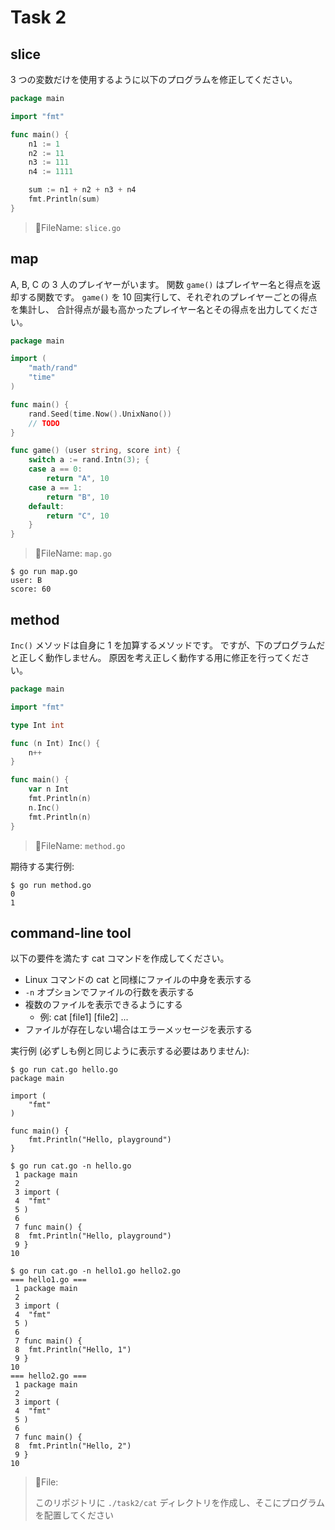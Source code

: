 # Task 2

## slice

3 つの変数だけを使用するように以下のプログラムを修正してください。

```go
package main

import "fmt"

func main() {
	n1 := 1
	n2 := 11
	n3 := 111
	n4 := 1111

	sum := n1 + n2 + n3 + n4
	fmt.Println(sum)
}
```

> 📝FileName: `slice.go`

## map

A, B, C の 3 人のプレイヤーがいます。
関数 `game()` はプレイヤー名と得点を返却する関数です。
`game()` を 10 回実行して、それぞれのプレイヤーごとの得点を集計し、
合計得点が最も高かったプレイヤー名とその得点を出力してください。

```go
package main

import (
	"math/rand"
	"time"
)

func main() {
	rand.Seed(time.Now().UnixNano())
	// TODO
}

func game() (user string, score int) {
	switch a := rand.Intn(3); {
	case a == 0:
		return "A", 10
	case a == 1:
		return "B", 10
	default:
		return "C", 10
	}
}
```

> 📝FileName: `map.go`

```shell
$ go run map.go
user: B
score: 60
```

## method

`Inc()` メソッドは自身に 1 を加算するメソッドです。
ですが、下のプログラムだと正しく動作しません。
原因を考え正しく動作する用に修正を行ってください。

```go
package main

import "fmt"

type Int int

func (n Int) Inc() {
	n++
}

func main() {
	var n Int
	fmt.Println(n)
	n.Inc()
	fmt.Println(n)
}
```

> 📝FileName: `method.go`

期待する実行例:

```shell
$ go run method.go
0
1
```

## command-line tool

以下の要件を満たす cat コマンドを作成してください。

* Linux コマンドの cat と同様にファイルの中身を表示する
* `-n` オプションでファイルの行数を表示する
* 複数のファイルを表示できるようにする
  * 例: cat [file1] [file2] ...
* ファイルが存在しない場合はエラーメッセージを表示する

実行例 (必ずしも例と同じように表示する必要はありません):

```shell
$ go run cat.go hello.go
package main

import (
	"fmt"
)

func main() {
	fmt.Println("Hello, playground")
}
```

```shell
$ go run cat.go -n hello.go
 1 package main
 2 
 3 import (
 4 	"fmt"
 5 )
 6 
 7 func main() {
 8 	fmt.Println("Hello, playground")
 9 }
10 
```

```shell
$ go run cat.go -n hello1.go hello2.go
=== hello1.go ===
 1 package main
 2 
 3 import (
 4 	"fmt"
 5 )
 6 
 7 func main() {
 8 	fmt.Println("Hello, 1")
 9 }
10 
=== hello2.go ===
 1 package main
 2 
 3 import (
 4 	"fmt"
 5 )
 6 
 7 func main() {
 8 	fmt.Println("Hello, 2")
 9 }
10 
```

> 📝File:
>
> このリポジトリに `./task2/cat` ディレクトリを作成し、そこにプログラムを配置してください
